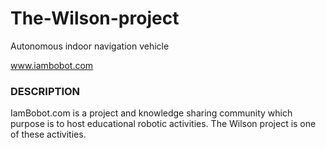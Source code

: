 # The-Wilson-project

Autonomous indoor navigation vehicle

www.iambobot.com

### DESCRIPTION

IamBobot.com is a project and knowledge sharing community which purpose is to host educational robotic activities. The Wilson project is one of these activities. 
